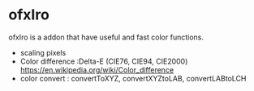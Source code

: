 # ofxIro
ofxIro is a addon that have useful and fast color functions.
- scaling pixels
- Color difference :Delta-E (CIE76, CIE94, CIE2000)  https://en.wikipedia.org/wiki/Color_difference
- color convert : convertToXYZ, convertXYZtoLAB, convertLABtoLCH

